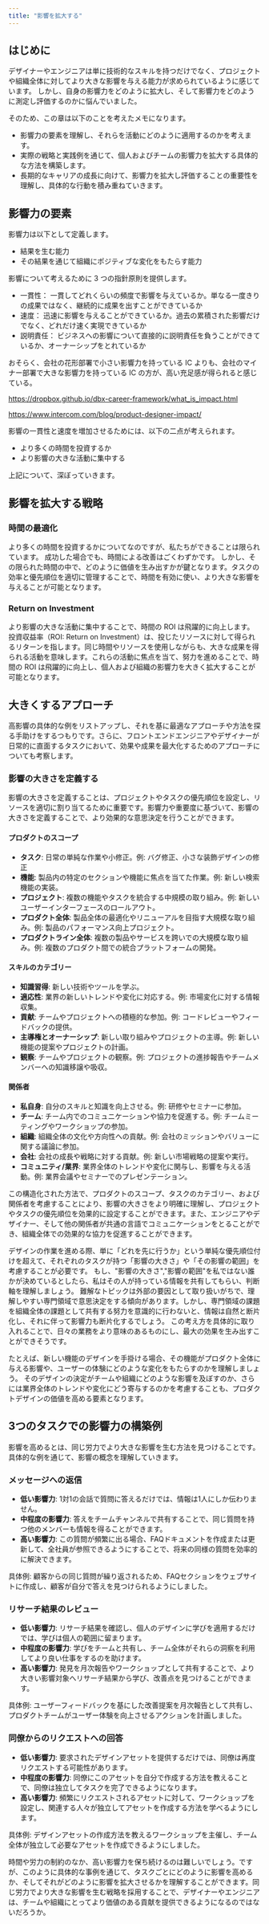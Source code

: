 ```yaml
---
title: "影響を拡大する"
---
```

## はじめに
デザイナーやエンジニアは単に技術的なスキルを持つだけでなく、プロジェクトや組織全体に対してより大きな影響を与える能力が求められているように感じています。
しかし、自身の影響力をどのように拡大し、そして影響力をどのように測定し評価するのかに悩んでいました。

そのため、この章は以下のことを考えたメモになります。
- 影響力の要素を理解し、それらを活動にどのように適用するのかを考えます。
- 実際の戦略と実践例を通じて、個人およびチームの影響力を拡大する具体的な方法を構築します。
- 長期的なキャリアの成長に向けて、影響力を拡大し評価することの重要性を理解し、具体的な行動を積み重ねていきます。

## 影響力の要素
影響力は以下として定義します。
- 結果を生む能力
- その結果を通じて組織にポジティブな変化をもたらす能力

影響について考えるために 3 つの指針原則を提供します。
- 一貫性： 一貫してどれくらいの頻度で影響を与えているか。単なる一度きりの成果ではなく、継続的に成果を出すことができているか
- 速度： 迅速に影響を与えることができているか。過去の累積された影響だけでなく、どれだけ速く実現できているか
- 説明責任： ビジネスへの影響について直接的に説明責任を負うことができているか、オーナーシップをとれているか

おそらく、会社の花形部署で小さい影響力を持っている IC よりも、会社のマイナー部署で大きな影響力を持っている IC の方が、高い充足感が得られると感じている。

https://dropbox.github.io/dbx-career-framework/what_is_impact.html

https://www.intercom.com/blog/product-designer-impact/

影響の一貫性と速度を増加させるためには、以下の二点が考えられます。
- より多くの時間を投資するか
- より影響の大きな活動に集中する

上記について、深ぼっていきます。

## 影響を拡大する戦略
### 時間の最適化
より多くの時間を投資するかについてなのですが、私たちができることは限られています。 成功した場合でも、時間による改善はごくわずかです。
しかし、その限られた時間の中で、どのように価値を生み出すかが鍵となります。タスクの効率と優先順位を適切に管理することで、時間を有効に使い、より大きな影響を与えることが可能となります。

### Return on Investment
より影響の大きな活動に集中することで、時間の ROI は飛躍的に向上します。
投資収益率（ROI: Return on Investment）は、投じたリソースに対して得られるリターンを指します。同じ時間やリソースを使用しながらも、大きな成果を得られる活動を意味します。これらの活動に焦点を当て、努力を進めることで、時間の ROI は飛躍的に向上し、個人および組織の影響力を大きく拡大することが可能となります。

## 大きくするアプローチ 
高影響の具体的な例をリストアップし、それを基に最適なアプローチや方法を探る手助けをするつもりです。さらに、フロントエンドエンジニアやデザイナーが日常的に直面するタスクにおいて、効果や成果を最大化するためのアプローチについても考察します。

### 影響の大きさを定義する
影響の大きさを定義することは、プロジェクトやタスクの優先順位を設定し、リソースを適切に割り当てるために重要です。影響力や重要度に基づいて、影響の大きさを定義することで、より効果的な意思決定を行うことができます。

#### プロダクトのスコープ
- **タスク**: 日常の単純な作業や小修正。例: バグ修正、小さな装飾デザインの修正
- **機能**: 製品内の特定のセクションや機能に焦点を当てた作業。例: 新しい検索機能の実装。
- **プロジェクト**: 複数の機能やタスクを統合する中規模の取り組み。例: 新しいユーザーインターフェースのロールアウト。
- **プロダクト全体**: 製品全体の最適化やリニューアルを目指す大規模な取り組み。例: 製品のパフォーマンス向上プロジェクト。
- **プロダクトライン全体**: 複数の製品やサービスを跨いでの大規模な取り組み。例: 複数のプロダクト間での統合プラットフォームの開発。

#### スキルのカテゴリー
- **知識習得**: 新しい技術やツールを学ぶ。
- **適応性**: 業界の新しいトレンドや変化に対応する。例: 市場変化に対する情報収集。
- **貢献**: チームやプロジェクトへの積極的な参加。例: コードレビューやフィードバックの提供。
- **主導権とオーナーシップ**: 新しい取り組みやプロジェクトの主導。例: 新しい機能の提案やプロジェクトの計画。
- **観察**: チームやプロジェクトの観察。例: プロジェクトの進捗報告やチームメンバーへの知識移譲や吸収。

#### 関係者
- **私自身**: 自分のスキルと知識を向上させる。例: 研修やセミナーに参加。
- **チーム**: チーム内でのコミュニケーションや協力を促進する。例: チームミーティングやワークショップの参加。
- **組織**: 組織全体の文化や方向性への貢献。例: 会社のミッションやバリューに関する議論に参加。
- **会社**: 会社の成長や戦略に対する貢献。例: 新しい市場戦略の提案や実行。
- **コミュニティ/業界**: 業界全体のトレンドや変化に関与し、影響を与える活動。例: 業界会議やセミナーでのプレゼンテーション。

この構造化された方法で、プロダクトのスコープ、タスクのカテゴリー、および関係者を考慮することにより、影響の大きさをより明確に理解し、プロジェクトやタスクの優先順位を効果的に設定することができます。また、エンジニアやデザイナー、そして他の関係者が共通の言語でコミュニケーションをとることができ、組織全体での効果的な協力を促進することができます。

デザインの作業を進める際、単に「どれを先に行うか」という単純な優先順位付けを超えて、それぞれのタスクが持つ「影響の大きさ」や「その影響の範囲」を考慮することが必要です。
もし、"影響の大きさ","影響の範囲"を私ではない誰かが決めているとしたら、私はその人が持っている情報を共有してもらい、判断軸を理解しましょう。
難解なトピックは外部の要因として取り扱いがちで、理解しやすい専門領域で意思決定をする傾向があります。しかし、専門領域の課題を組織全体の課題として共有する努力を意識的に行わないと、情報は自然と断片化し、それに伴って影響力も断片化するでしょう。
この考え方を具体的に取り入れることで、日々の業務をより意味のあるものにし、最大の効果を生み出すことができそうです。

たとえば、新しい機能のデザインを手掛ける場合、その機能がプロダクト全体に与える影響や、ユーザーの体験にどのような変化をもたらすのかを理解しましょう。
そのデザインの決定がチームや組織にどのような影響を及ぼすのか、さらには業界全体のトレンドや変化にどう寄与するのかを考慮することも、プロダクトデザインの価値を高める要素となります。

## 3つのタスクでの影響力の構築例
影響を高めるとは、同じ労力でより大きな影響を生む方法を見つけることです。具体的な例を通じて、影響の概念を理解していきます。

### メッセージへの返信
- **低い影響力**: 1対1の会話で質問に答えるだけでは、情報は1人にしか伝わりません。
- **中程度の影響力**: 答えをチームチャンネルで共有することで、同じ質問を持つ他のメンバーも情報を得ることができます。
- **高い影響力**: この質問が頻繁に出る場合、FAQドキュメントを作成または更新して、全社員が参照できるようにすることで、将来の同様の質問を効率的に解決できます。

具体例: 顧客からの同じ質問が繰り返されるため、FAQセクションをウェブサイトに作成し、顧客が自分で答えを見つけられるようにしました。

### リサーチ結果のレビュー
- **低い影響力**: リサーチ結果を確認し、個人のデザインに学びを適用するだけでは、学びは個人の範囲に留まります。
- **中程度の影響力**: 学びをチームと共有し、チーム全体がそれらの洞察を利用してより良い仕事をするのを助けます。
- **高い影響力**: 発見を月次報告やワークショップとして共有することで、より大きい影響対象へリサーチ結果から学び、改善点を見つけることができます。

具体例: ユーザーフィードバックを基にした改善提案を月次報告として共有し、プロダクトチームがユーザー体験を向上させるアクションを計画しました。

### 同僚からのリクエストへの回答
- **低い影響力**: 要求されたデザインアセットを提供するだけでは、同僚は再度リクエストする可能性があります。
- **中程度の影響力**: 同僚にこのアセットを自分で作成する方法を教えることで、同僚は独立してタスクを完了できるようになります。
- **高い影響力**: 頻繁にリクエストされるアセットに対して、ワークショップを設定し、関連する人々が独立してアセットを作成する方法を学べるようにします。

具体例: デザインアセットの作成方法を教えるワークショップを主催し、チーム全体が独立して必要なアセットを作成できるようにしました。

時間や労力の制約のなか、高い影響力を保ち続けるのは難しいでしょう。ですが、このように具体的な事例を通じて、タスクごとにどのように影響を高めるか、そしてそれがどのように影響を拡大させるかを理解することができます。同じ労力でより大きな影響を生む戦略を採用することで、デザイナーやエンジニアは、チームや組織にとってより価値のある貢献を提供できるようになるのではないだろうか。